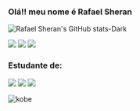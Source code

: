 ### Olá!! meu nome é Rafael Sheran


![Rafael Sheran's GitHub stats-Dark](https://github-readme-stats.vercel.app/api?username=sheranrafael&show_icons=true&hide=contribs,prs&cache_seconds=86400&theme=shades-of-purple)

<a href="https://instagram.com/sheran_vitorino" target="_blank"><img src="https://img.shields.io/badge/-Instagram-593D88?style=for-the-badge&logo=instagram&logoColor=white" target="_blank"></a>
 <a href = "mailto:contatosheranvitorino@gmail.com"><img src="https://img.shields.io/badge/-Gmail-F7DF1E?style=for-the-badge&logo=gmail&logoColor=black" target="_blank"></a>
  <a href="https://https://github.com/sheranrafael" target="_blank"><img src="https://img.shields.io/badge/GitHub-593D88?style=for-the-badge&logo=github&logoColor=white" target="_blank"></a>
   
### Estudante de:
 <a href="https://acervo.oglobo.globo.com/incoming/18800657-a99-493/imagemVerticalFotogaleria/Zico.jpg" target="_blank"><img src="https://img.shields.io/badge/HTML5-F7DF1E?style=for-the-badge&logo=html5&logoColor=black" target="_blank"></a>
 <a href="https://image-service.onefootball.com/transform?w=280&h=210&dpr=2&image=https%3A%2F%2Fmundorubronegro.com%2Fwp-content%2Fuploads%2F2023%2F06%2FButler-e-Hugo-Souza.jpeg" target="_blank"><img src="https://img.shields.io/badge/CSS-593D88?&style=for-the-badge&logo=css3&logoColor=white" target="_blank"></a>
  <a href="https://contenti1.espn.com.br/image/wide/622_98c3c569-21f8-3f64-bfea-42614460e7b1.jpg" target="_blank"><img src="https://img.shields.io/badge/JavaScript-F7DF1E?style=for-the-badge&logo=javascript&logoColor=black" target="_blank"></a>

  ![kobe](https://github.com/sheranrafael/sheranrafael/assets/154270131/0363dad4-5de9-4eac-aa7c-f406f79c64eb)

